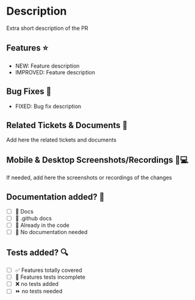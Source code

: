 # Description

Extra short description of the PR

## Features ⭐

- NEW: Feature description
- IMPROVED: Feature description

## Bug Fixes 🐛

- FIXED: Bug fix description

## Related Tickets & Documents 📑

Add here the related tickets and documents

## Mobile & Desktop Screenshots/Recordings 📱💻

If needed, add here the screenshots or recordings of the changes

## Documentation added? 📜

- [ ] 📓 Docs
- [ ] 📜 .github docs
- [ ] 📕 Already in the code
- [ ] 🙅 No documentation needed

## Tests added? 🔍

- [ ] ✅ Features totally covered
- [ ] 🚧 Features tests incomplete
- [ ] ❌ no tests added
- [ ] ⏩ no tests needed
